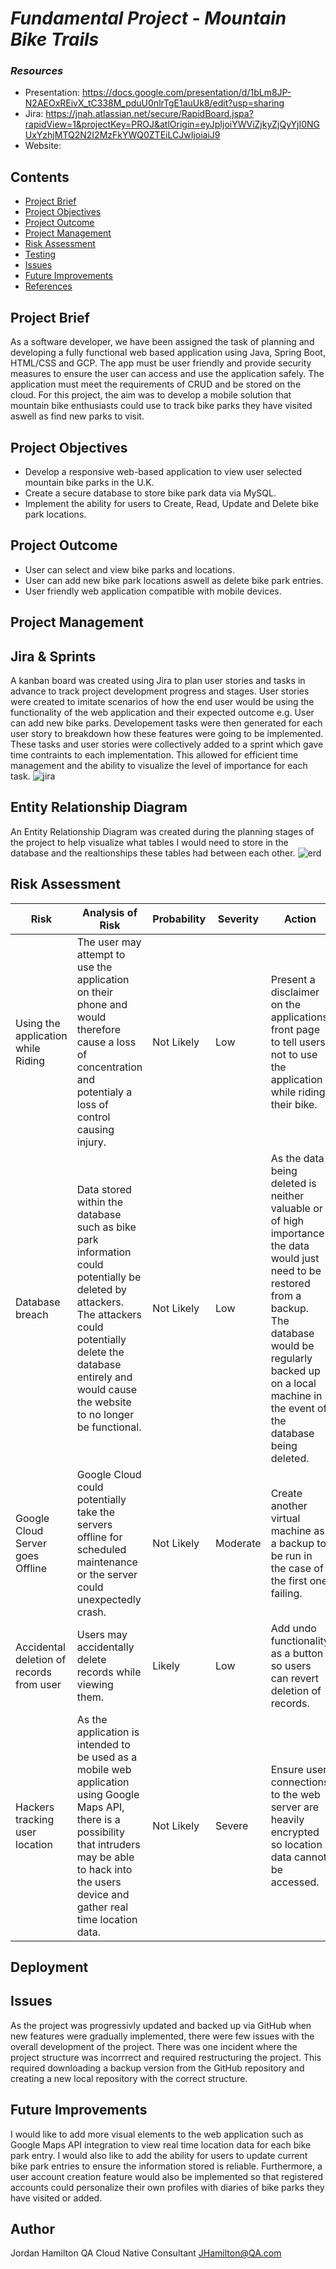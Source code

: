 # **_Fundamental Project - Mountain Bike Trails_**

### **_Resources_**
 * Presentation: https://docs.google.com/presentation/d/1bLm8JP-N2AEOxREivX_tC338M_pduU0nlrTgE1auUk8/edit?usp=sharing
 * Jira: https://jnah.atlassian.net/secure/RapidBoard.jspa?rapidView=1&projectKey=PROJ&atlOrigin=eyJpIjoiYWViZjkyZjQyYjI0NGUxYzhjMTQ2N2I2MzFkYWQ0ZTEiLCJwIjoiaiJ9
 * Website:
 
## Contents
* [Project Brief](#project-brief)
* [Project Objectives](#project-objectives)
* [Project Outcome](#project-outcome)
* [Project Management](#project-management)
* [Risk Assessment](#risk-assessment)
* [Testing](#testing)
* [Issues](#issues)
* [Future Improvements](#future-improvements)
* [References](#references)

## Project Brief
As a software developer, we have been assigned the task of planning and developing a fully functional web based application using Java, Spring Boot, HTML/CSS and GCP. The app must be user friendly and provide security measures to ensure the user can access and use the application safely. The application must meet the requirements of CRUD and be stored on the cloud. For this project, the aim was to develop a mobile solution that mountain bike enthusiasts could use to track bike parks they have visited aswell as find new parks to visit.

## Project Objectives
* Develop a responsive web-based application to view user selected mountain bike parks in the U.K.
* Create a secure database to store bike park data via MySQL.
* Implement the ability for users to Create, Read, Update and Delete bike park locations.

## Project Outcome
* User can select and view bike parks and locations.
* User can add new bike park locations aswell as delete bike park entries.
* User friendly web application compatible with mobile devices.


## Project Management

## Jira & Sprints
A kanban board was created using Jira to plan user stories and tasks in advance to track project development progress and stages. User stories were created to imitate scenarios of how the end user would be using the functionality of the web application and their expected outcome e.g. User can add new bike parks. Developement tasks were then generated for each user story to breakdown how these features were going to be implemented. These tasks and user stories were collectively added to a sprint which gave time contraints to each implementation. This allowed for efficient time management and the ability to visualize the level of importance for each task. 
![jira](https://i.imgur.com/tV5gTFP.png)

## Entity Relationship Diagram
An Entity Relationship Diagram was created during the planning stages of the project to help visualize what tables I would need to store in the database and the realtionships these tables had between each other.
![erd](https://i.imgur.com/VWKcqB5.png)

## Risk Assessment
| Risk                                     | Analysis of Risk                                                                                                                                                                                                                 | Probability | Severity | Action                                                                                                                                                                                                                               |
|------------------------------------------|----------------------------------------------------------------------------------------------------------------------------------------------------------------------------------------------------------------------------------|-------------|----------|--------------------------------------------------------------------------------------------------------------------------------------------------------------------------------------------------------------------------------------|
| Using the application while Riding       | The user may attempt to use the application on their phone and would therefore cause a loss of concentration and potentialy a loss of control causing injury.                                                                    | Not Likely  | Low      | Present a disclaimer on the applications front page to tell users not to use the  application while riding their bike.                                                                                                               |
| Database breach                          | Data stored within the database such as bike park information could  potentially be deleted by attackers. The attackers could potentially  delete the database entirely and would cause the website to no longer be  functional. | Not Likely  | Low      | As the data being deleted is neither valuable or of high importance the data would just need to be restored from a backup. The database would be regularly backed up on a  local machine in the event of the database being deleted. |
| Google Cloud Server goes Offline         | Google Cloud could potentially take the servers offline for scheduled maintenance or the server could unexpectedly crash.                                                                                                        | Not Likely  | Moderate | Create another virtual machine as a backup to be run in the case of the first one failing.                                                                                                                                           |
| Accidental deletion of records from user | Users may accidentally delete records while viewing them.                                                                                                                                                                        | Likely      | Low      | Add undo functionality as a button so users can revert deletion of records.                                                                                                                                                          |
| Hackers tracking user location           | As the application is intended to be used as a mobile web application using Google Maps API, there is a possibility that intruders may be able to hack into the users device and gather real time location data.                 | Not Likely  | Severe   | Ensure user connections to the web server are heavily encrypted so location data cannot be accessed.                                                                                                                                 |

## Deployment


## Issues
As the project was progressivly updated and backed up via GitHub when new features were gradually implemented, there were few issues with the overall development of the project. There was one incident where the project structure was incorrrect and required restructuring the project. This required downloading a backup version from the GitHub repository and creating a new local repository with the correct structure.

## Future Improvements
I would like to add more visual elements to the web application such as Google Maps API integration to view real time location data for each bike park entry. I would also like to add the ability for users to update current bike park entries to ensure the information stored is reliable. Furthermore, a user account creation feature would also be implemented so that registered accounts could personalize their own profiles with diaries of bike parks they have visited or added.

## Author
Jordan Hamilton
QA Cloud Native Consultant
JHamilton@QA.com
